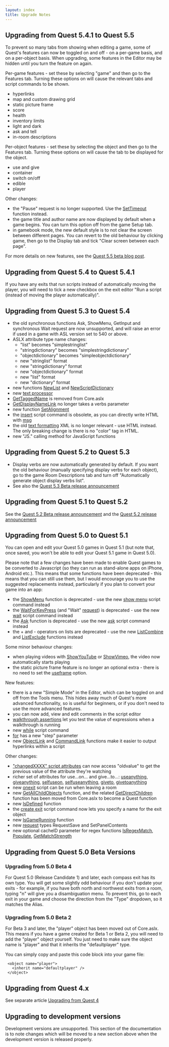 ```yaml
---
layout: index
title: Upgrade Notes
---
```


Upgrading from Quest 5.4.1 to Quest 5.5
---------------------------------------

To prevent so many tabs from showing when editing a game, some of Quest's features can now be toggled on and off - on a per-game basis, and on a per-object basis. When upgrading, some features in the Editor may be hidden until you turn the feature on again.

Per-game features - set these by selecting "game" and then go to the Features tab. Turning these options on will cause the relevant tabs and script commands to be shown.

-   hyperlinks
-   map and custom drawing grid
-   static picture frame
-   score
-   health
-   inventory limits
-   light and dark
-   ask and tell
-   in-room descriptions

Per-object features - set these by selecting the object and then go to the Features tab. Turning these options on will cause the tab to be displayed for the object.

-   use and give
-   container
-   switch on/off
-   edible
-   player

Other changes:

-   the "Pause" request is no longer supported. Use the [SetTimeout](functions/corelibrary/settimeout.html) function instead.
-   the game title and author name are now displayed by default when a game begins. You can turn this option off from the game Setup tab.
-   in gamebook mode, the new default style is to not clear the screen between different pages. You can revert to the old behaviour by clicking game, then go to the Display tab and tick "Clear screen between each page".

For more details on new features, see the [Quest 5.5 beta blog post](http://blog.textadventures.co.uk/2013/12/19/quest-5-5-beta-is-now-available/).

Upgrading from Quest 5.4 to Quest 5.4.1
---------------------------------------

If you have any exits that run scripts instead of automatically moving the player, you will need to tick a new checkbox on the exit editor "Run a script (instead of moving the player automatically)".

Upgrading from Quest 5.3 to Quest 5.4
-------------------------------------

-   the old synchronous functions Ask, ShowMenu, GetInput and synchronous Wait request are now unsupported, and will raise an error if used in a game with ASL version set to 540 or above.
-   ASLX attribute type name changes:
    -   "list" becomes "simplestringlist"
    -   "stringdictionary" becomes "simplestringdictionary"
    -   "objectdictionary" becomes "simpleobjectdictionary"
    -   new "stringlist" format
    -   new "stringdictionary" format
    -   new "objectdictionary" format
    -   new "list" format
    -   new "dictionary" format
-   new functions [NewList](functions/newlist.html) and [NewScriptDictionary](functions/newscriptdictionary.html)
-   new [text processor](text_processor.html)
-   [GetTaggedName](functions/corelibrary/gettaggedname.html) is removed from Core.aslx
-   [GetDisplayNameLink](functions/corelibrary/getdisplaynamelink.html) no longer takes a verbs parameter
-   new function [SetAlignment](functions/corelibrary/setalignment.html)
-   the [insert](scripts/insert.html) script command is obsolete, as you can directly write HTML with [msg](scripts/msg.html)
-   the old [text formatting](tutorial/text_formatting.html) XML is no longer relevant - use HTML instead. The only breaking change is there is no "color" tag in HTML.
-   new "JS." calling method for JavaScript functions

Upgrading from Quest 5.2 to Quest 5.3
-------------------------------------

-   Display verbs are now automatically generated by default. If you want the old behaviour (manually specifying display verbs for each object), go to the game Room Descriptions tab and turn off "Automatically generate object display verbs list".
-   See also the [Quest 5.3 Beta release announcement](http://www.textadventures.co.uk/blog/2012/12/03/quest-5-3-beta-is-now-available/)

Upgrading from Quest 5.1 to Quest 5.2
-------------------------------------

See the [Quest 5.2 Beta release announcement](http://www.textadventures.co.uk/blog/2012/04/14/quest-5-2-beta-is-now-available/) and the [Quest 5.2 release announcement](http://www.textadventures.co.uk/blog/2012/05/12/quest-5-2-is-out-now/)

Upgrading from Quest 5.0 to Quest 5.1
-------------------------------------

You can open and edit your Quest 5.0 games in Quest 5.1 (but note that, once saved, you won't be able to edit your Quest 5.1 game in Quest 5.0).

Please note that a few changes have been made to enable Quest games to be converted to Javascript (so they can run as stand-alone apps on iPhone, Android etc.). This means that some functions have been deprecated - this means that you can still use them, but I would encourage you to use the suggested replacements instead, particularly if you plan to convert your game into an app:

-   the [ShowMenu](functions/showmenu.html) function is deprecated - use the new [show menu](scripts/show_menu.html) script command instead
-   the [WaitForKeyPress](functions/corelibrary/waitforkeypress.html) (and "Wait" [request](scripts/request.html)) is deprecated - use the new [wait](scripts/wait.html) script command instead
-   the [Ask](functions/ask.html) function is deprecated - use the new [ask](scripts/ask.html) script command instead
-   the + and - operators on lists are deprecated - use the new [ListCombine](functions/listcombine.html) and [ListExclude](functions/listexclude.html) functions instead

Some minor behaviour changes:

-   when playing videos with [ShowYouTube](functions/corelibrary/showyoutube.html) or [ShowVimeo](functions/corelibrary/showvimeo.html), the video now automatically starts playing
-   the static picture frame feature is no longer an optional extra - there is no need to set the [useframe](attributes/useframe.html) option.

New features:

-   there is a new "Simple Mode" in the Editor, which can be toggled on and off from the Tools menu. This hides away much of Quest's more advanced functionality, so is useful for beginners, or if you don't need to use the more advanced features.
-   you can now add, view and edit comments in the script editor
-   [walkthrough assertions](guides/walkthroughs.html#Assertions) let you test the value of expressions when a walkthrough is running
-   new [while](scripts/while.html) script command
-   [for](scripts/for.html) has a new "step" parameter
-   new [ObjectLink](functions/corelibrary/objectlink.html) and [CommandLink](functions/corelibrary/commandlink.html) functions make it easier to output hyperlinks within a script

Other changes:

-   ["changedXXXX" script attributes](guides/running_a_script_when_an_attribute_changes.html) can now access "oldvalue" to get the previous value of the attribute they're watching
-   richer set of attributes for use...on... and give...to...: [useanything](attributes/useanything.html), [giveanything](attributes/giveanything.html), [selfuseon](attributes/selfuseon.html), [selfuseanything](attributes/selfuseanything.html), [giveto](attributes/giveto.html), [givetoanything](attributes/givetoanything.html)
-   new [onexit](attributes/onexit.html) script can be run when leaving a room
-   new [GetAllChildObjects](functions/getallchildobjects.html) function, and the related [GetDirectChildren](functions/getdirectchildren.html) function has been moved from Core.aslx to become a Quest function
-   new [IsDefined](functions/isdefined.html) function
-   the [create exit](scripts/create_exit.html) script command now lets you specify a name for the exit object
-   new [IsGameRunning](functions/isgamerunning.html) function
-   new [request](scripts/request.html) types RequestSave and SetPanelContents
-   new optional cacheID parameter for regex functions [IsRegexMatch](functions/isregexmatch.html), [Populate](functions/populate.html), [GetMatchStrength](functions/getmatchstrength.html)

Upgrading from Quest 5.0 Beta Versions
--------------------------------------

### Upgrading from 5.0 Beta 4

For Quest 5.0 (Release Candidate 1) and later, each compass exit has its own type. You will get some slightly odd behaviour if you don't update your exits - for example, if you have both north and northwest exits from a room, typing "n" will give you a disambiguation menu. To prevent this, go to each exit in your game and choose the direction from the "Type" dropdown, so it matches the Alias.

### Upgrading from 5.0 Beta 2

For Beta 3 and later, the "player" object has been moved out of Core.aslx. This means if you have a game created for Beta 1 or Beta 2, you will need to add the "player" object yourself. You just need to make sure the object name is "player" and that it inherits the "defaultplayer" type.

You can simply copy and paste this code block into your game file:

     <object name="player">
       <inherit name="defaultplayer" />
     </object>

Upgrading from Quest 4.x
------------------------

See separate article [Upgrading from Quest 4](upgrading_from_quest_4.html)

Upgrading to development versions
---------------------------------

Development versions are unsupported. This section of the documentation is to note changes which will be moved to a new section above when the development version is released properly.
